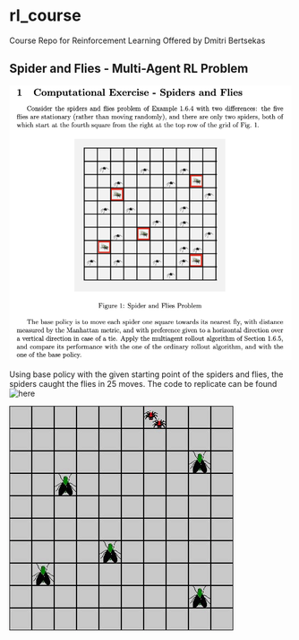 # rl_course
Course Repo for Reinforcement Learning Offered by Dmitri Bertsekas

## Spider and Flies - Multi-Agent RL Problem

![problem](problem.png)

Using base policy with the given starting point of the spiders and flies, the spiders caught the flies in 25 moves. The code to replicate can be found ![here](/Spiders_Flies_MARL/)

![gif](/Spiders_Flies_MARL/animation.gif)
